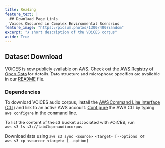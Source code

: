 ```yaml
---
title: Reading
feature_text: |
  ## Download Page Links
  Voices Obscured in Complex Environmental Scenarios
feature_image: "https://picsum.photos/1300/400?random"
excerpt: "A short description of the VOiCES corpus"
aside: True
---
```


## Dataset Download

VOiCES is now publicly available on AWS. Check out the [AWS Registry of Open Data](https://registry.opendata.aws/lab41-sri-voices/) for details. Data structure
and microphone specifics are available in our [README](Lab41-SRI-VOiCES_README.md) file.  

### Dependencies

To download VOiCES audio corpus, install the
[AWS Command Line Interface (CLI)](https://aws.amazon.com/cli/) and link to an active AWS account.
[Configure](https://docs.aws.amazon.com/cli/latest/userguide/cli-chap-getting-started.html) the AWS CLI by typing `aws configure` in the command line.

To list the content of the s3 bucket associated with VOiCES, run  
```aws s3 ls s3://lab41openaudiocorpus```

Download data using
```aws s3 sync <source> <target> [--options]```
or  
```aws s3 cp <source> <target> [--option]```
